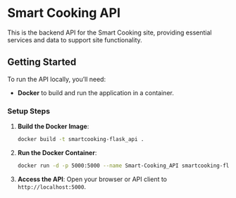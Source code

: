 # Smart Cooking API

This is the backend API for the Smart Cooking site, providing essential services and data to support site functionality.

## Getting Started

To run the API locally, you’ll need:

- **Docker** to build and run the application in a container.

### Setup Steps

1. **Build the Docker Image**:
   ```bash
   docker build -t smartcooking-flask_api .
   ```
2. **Run the Docker Container**:
   ```bash
   docker run -d -p 5000:5000 --name Smart-Cooking_API smartcooking-flask_api
   ```
3. **Access the API**:
   Open your browser or API client to `http://localhost:5000`.
